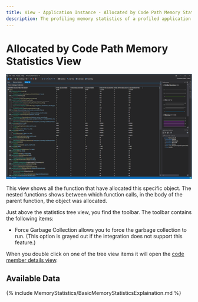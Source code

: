 ```yaml
---
title: View - Application Instance - Allocated by Code Path Memory Statistics View
description: The profiling memory statistics of a profiled application by code path.
---
```


# Allocated by Code Path Memory Statistics View
![assets/img/ApplicationInstanceWindow/AllocatedByCodePathMemoryStatsWindow.png](../../../assets/img/ApplicationInstanceWindow/AllocatedByCodePathMemoryStatsWindow.png)

This view shows all the function that have allocated this specific object. The nested functions shows between which function calls, in the body of the parent function, the object was allocated.

Just above the statistics tree view, you find the toolbar. The toolbar contains the following items:
- Force Garbage Collection allows you to force the garbage collection to run. (This option is grayed out if the integration does not support this feature.)

When you double click on one of the tree view items it will open the [code member details view](CodeMemberDetailsView).

## Available Data
{% include MemoryStatistics/BasicMemoryStatisticsExplaination.md %}